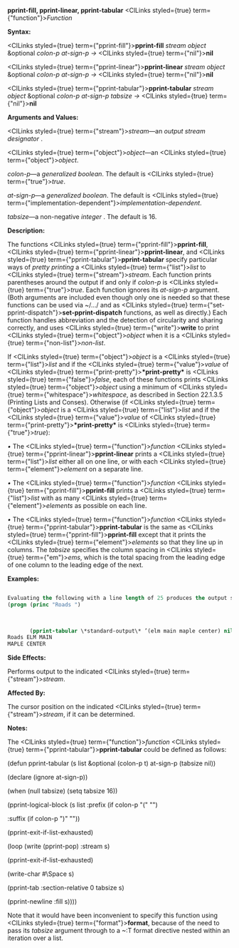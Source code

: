 **pprint-fill, pprint-linear, pprint-tabular** <ClLinks styled={true} term={"function"}><i>Function</i></ClLinks> 



**Syntax:** 



<ClLinks styled={true} term={"pprint-fill"}><b>pprint-fill</b></ClLinks> *stream object* &amp;optional *colon-p at-sign-p →* <ClLinks styled={true} term={"nil"}><b>nil</b></ClLinks> 



<ClLinks styled={true} term={"pprint-linear"}><b>pprint-linear</b></ClLinks> *stream object* &amp;optional *colon-p at-sign-p →* <ClLinks styled={true} term={"nil"}><b>nil</b></ClLinks> 



<ClLinks styled={true} term={"pprint-tabular"}><b>pprint-tabular</b></ClLinks> *stream object* &amp;optional *colon-p at-sign-p tabsize →* <ClLinks styled={true} term={"nil"}><b>nil</b></ClLinks> 



**Arguments and Values:** 



<ClLinks styled={true} term={"stream"}><i>stream</i></ClLinks>—an *output stream designator* . 



<ClLinks styled={true} term={"object"}><i>object</i></ClLinks>—an <ClLinks styled={true} term={"object"}><i>object</i></ClLinks>. 



*colon-p*—a *generalized boolean*. The default is <ClLinks styled={true} term={"true"}><i>true</i></ClLinks>. 



*at-sign-p*—a *generalized boolean*. The default is <ClLinks styled={true} term={"implementation-dependent"}><i>implementation-dependent</i></ClLinks>. 



*tabsize*—a non-negative *integer* . The default is 16. 



**Description:** 



The functions <ClLinks styled={true} term={"pprint-fill"}><b>pprint-fill</b></ClLinks>, <ClLinks styled={true} term={"pprint-linear"}><b>pprint-linear</b></ClLinks>, and <ClLinks styled={true} term={"pprint-tabular"}><b>pprint-tabular</b></ClLinks> specify particular ways of *pretty printing* a <ClLinks styled={true} term={"list"}><i>list</i></ClLinks> to <ClLinks styled={true} term={"stream"}><i>stream</i></ClLinks>. Each function prints parentheses around the output if and only if *colon-p* is <ClLinks styled={true} term={"true"}><i>true</i></ClLinks>. Each function ignores its *at-sign-p* argument. (Both arguments are included even though only one is needed so that these functions can be used via &#126;/.../ and as <ClLinks styled={true} term={"set-pprint-dispatch"}><b>set-pprint-dispatch</b></ClLinks> functions, as well as directly.) Each function handles abbreviation and the detection of circularity and sharing correctly, and uses <ClLinks styled={true} term={"write"}><b>write</b></ClLinks> to print <ClLinks styled={true} term={"object"}><i>object</i></ClLinks> when it is a <ClLinks styled={true} term={"non-list"}><i>non-list</i></ClLinks>. 



If <ClLinks styled={true} term={"object"}><i>object</i></ClLinks> is a <ClLinks styled={true} term={"list"}><i>list</i></ClLinks> and if the <ClLinks styled={true} term={"value"}><i>value</i></ClLinks> of <ClLinks styled={true} term={"print-pretty"}><b>\*print-pretty\*</b></ClLinks> is <ClLinks styled={true} term={"false"}><i>false</i></ClLinks>, each of these functions prints <ClLinks styled={true} term={"object"}><i>object</i></ClLinks> using a minimum of <ClLinks styled={true} term={"whitespace"}><i>whitespace</i></ClLinks>, as described in Section 22.1.3.5 (Printing Lists and Conses). Otherwise (if <ClLinks styled={true} term={"object"}><i>object</i></ClLinks> is a <ClLinks styled={true} term={"list"}><i>list</i></ClLinks> and if the <ClLinks styled={true} term={"value"}><i>value</i></ClLinks> of <ClLinks styled={true} term={"print-pretty"}><b>\*print-pretty\*</b></ClLinks> is <ClLinks styled={true} term={"true"}><i>true</i></ClLinks>): 



*•* The <ClLinks styled={true} term={"function"}><i>function</i></ClLinks> <ClLinks styled={true} term={"pprint-linear"}><b>pprint-linear</b></ClLinks> prints a <ClLinks styled={true} term={"list"}><i>list</i></ClLinks> either all on one line, or with each <ClLinks styled={true} term={"element"}><i>element</i></ClLinks> on a separate line. 



*•* The <ClLinks styled={true} term={"function"}><i>function</i></ClLinks> <ClLinks styled={true} term={"pprint-fill"}><b>pprint-fill</b></ClLinks> prints a <ClLinks styled={true} term={"list"}><i>list</i></ClLinks> with as many <ClLinks styled={true} term={"element"}><i>elements</i></ClLinks> as possible on each line. 



*•* The <ClLinks styled={true} term={"function"}><i>function</i></ClLinks> <ClLinks styled={true} term={"pprint-tabular"}><b>pprint-tabular</b></ClLinks> is the same as <ClLinks styled={true} term={"pprint-fill"}><b>pprint-fill</b></ClLinks> except that it prints the <ClLinks styled={true} term={"element"}><i>elements</i></ClLinks> so that they line up in columns. The *tabsize* specifies the column spacing in <ClLinks styled={true} term={"em"}><i>ems</i></ClLinks>, which is the total spacing from the leading edge of one column to the leading edge of the next. 



**Examples:**
```lisp

Evaluating the following with a line length of 25 produces the output shown. 
(progn (princ "Roads ") 

       
       
       (pprint-tabular \*standard-output\* ’(elm main maple center) nil nil 8)) 
Roads ELM MAIN 
MAPLE CENTER 

```
**Side Effects:** 



Performs output to the indicated <ClLinks styled={true} term={"stream"}><i>stream</i></ClLinks>. 



**Affected By:** 



The cursor position on the indicated <ClLinks styled={true} term={"stream"}><i>stream</i></ClLinks>, if it can be determined. 



**Notes:** 



The <ClLinks styled={true} term={"function"}><i>function</i></ClLinks> <ClLinks styled={true} term={"pprint-tabular"}><b>pprint-tabular</b></ClLinks> could be defined as follows: 



(defun pprint-tabular (s list &amp;optional (colon-p t) at-sign-p (tabsize nil)) 



(declare (ignore at-sign-p)) 



(when (null tabsize) (setq tabsize 16)) 



(pprint-logical-block (s list :prefix (if colon-p "(" "") 



:suffix (if colon-p ")" "")) 



(pprint-exit-if-list-exhausted) 



(loop (write (pprint-pop) :stream s) 



(pprint-exit-if-list-exhausted) 



(write-char #\Space s) 



(pprint-tab :section-relative 0 tabsize s) 



(pprint-newline :fill s)))) 



Note that it would have been inconvenient to specify this function using <ClLinks styled={true} term={"format"}><b>format</b></ClLinks>, because of the need to pass its *tabsize* argument through to a &#126;:T format directive nested within an iteration over a list. 



